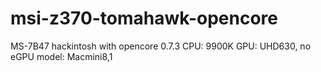 # msi-z370-tomahawk-opencore
MS-7B47 hackintosh with opencore 0.7.3
CPU: 9900K
GPU: UHD630, no eGPU
model: Macmini8,1
